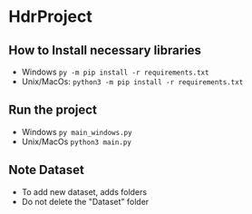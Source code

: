 # HdrProject

## How to Install necessary libraries

- Windows `py -m pip install -r requirements.txt`
- Unix/MacOs: `python3 -m pip install -r requirements.txt`

## Run the project

- Windows `py main_windows.py`
- Unix/MacOs `python3 main.py`

## Note Dataset
- To add new dataset, adds folders
- Do not delete the "Dataset" folder
